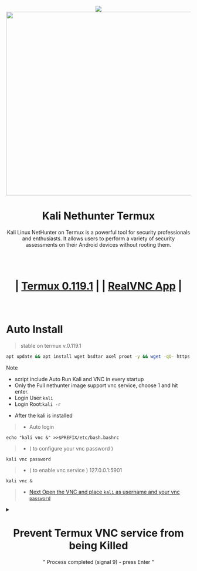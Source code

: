 <p align="center"><img src="https://hits.seeyoufarm.com/api/count/incr/badge.svg?url=https%3A%2F%2Fgithub.com%2Fxiv3r%2FKali-Linux-Termux&count_bg=%2379C83D&title_bg=%23555555&icon=&icon_color=%23E7E7E7&title=%F0%9F%91%81%EF%B8%8F%F0%9F%91%81%EF%B8%8F&edge_flat=false">

<img width="1100" height="500" src="https://github.com/xiv3r/Kali-Linux-Termux/blob/main/kali_nethunter/vnc.jpg">

# <h1 align="center"> Kali Nethunter Termux </h1>
 
<p align="center">Kali Linux NetHunter on Termux is a powerful tool for security professionals and enthusiasts. It allows users to perform a variety of security assessments on their Android devices without rooting them.</p>

<br></br>

<h1 align="center">

| [Termux 0.119.1](https://github.com/xiv3r/Kali-Linux-Termux/releases/download/Apps/Termux_v0.119.1.apk)
|
| [RealVNC App](https://play.google.com/store/apps/details?id=com.realvnc.viewer.android)
|
</h1>

<br>

# Auto Install
> stable on termux v.0.119.1
```sh
apt update && apt install wget bsdtar axel proot -y && wget -qO- https://raw.githubusercontent.com/xiv3r/Kali-Linux-Termux/refs/heads/main/kali_nethunter/kali-full | sh && kali -r
```
> [!Note]
> - script include Auto Run Kali and VNC in every startup
> - Only the Full nethunter image support vnc service, choose 1 and hit enter.
> - Login User:`kali`
> - Login Root:`kali -r`

- After the kali is installed
> - Auto login
```
echo "kali vnc &" >>$PREFIX/etc/bash.bashrc
```
> - ( to configure your vnc password )
```
kali vnc password 
```        
> - ( to enable vnc service )
> 127.0.0.1:5901
```
kali vnc &
```

> - [Next Open the VNC and place `kali` as username and your vnc `password`](http://127.0.0.1:5901)

 <details><summary>
  
 <div align="center">
  
 # Prevent Termux VNC service from being Killed
 </div>
  
 <p align="center">" Process completed (signal 9) - press Enter "</p>

 </summary>

## Download & Install
- `Shizuku` and `Ashell` then enable wireless debugging through shizuku
- permit ashell from shizuku
- paste the adb commands below on ashell

- Execute the commands below, These commands will disable the phantom process killer:
```sh
adb shell /system/bin/device_config set_sync_disabled_for_tests persistent

adb shell /system/bin/device_config put activity_manager max_phantom_processes 2147483647

adb shell settings put global settings_enable_monitor_phantom_procs false
```
- To verify:
```sh
adb shell /system/bin/dumpsys activity settings | grep max_phantom_processes

adb shell /system/bin/device_config get activity_manager max_phantom_processes
```

</details>


